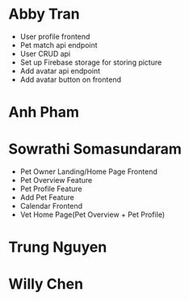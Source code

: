 # Abby Tran
- User profile frontend
- Pet match api endpoint
- User CRUD api
- Set up Firebase storage for storing picture
- Add avatar api endpoint
- Add avatar button on frontend
# Anh Pham
# Sowrathi Somasundaram
- Pet Owner Landing/Home Page Frontend
- Pet Overview Feature
- Pet Profile Feature
- Add Pet Feature
- Calendar Frontend
- Vet Home Page(Pet Overview + Pet Profile)
# Trung Nguyen
# Willy Chen